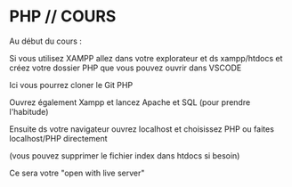 # PHP // COURS

Au début du cours : 

Si vous utilisez XAMPP allez dans votre explorateur et ds xampp/htdocs et créez votre dossier PHP que vous pouvez ouvrir dans VSCODE

Ici vous pourrez cloner le Git PHP

Ouvrez également Xampp et lancez Apache et SQL (pour prendre l'habitude)

Ensuite ds votre navigateur ouvrez localhost et choisissez PHP ou faites localhost/PHP directement

(vous pouvez supprimer le fichier index dans htdocs si besoin)

Ce sera votre "open with live server" 
